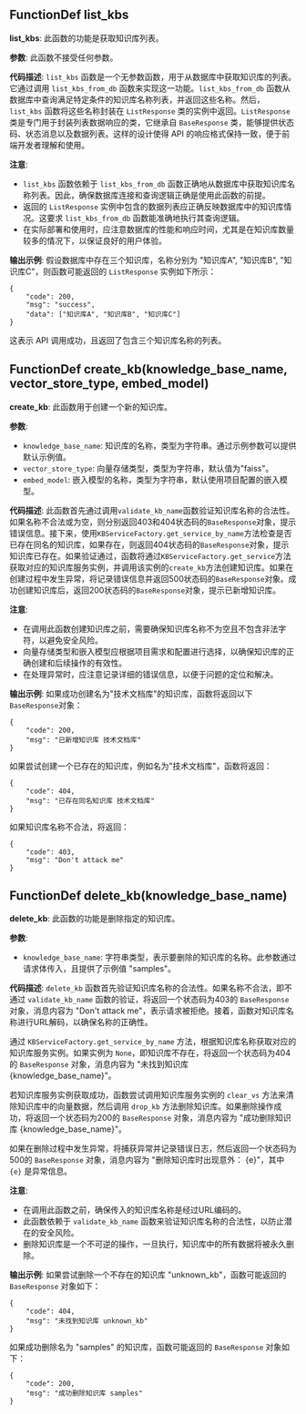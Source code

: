 ## FunctionDef list_kbs
**list_kbs**: 此函数的功能是获取知识库列表。

**参数**: 此函数不接受任何参数。

**代码描述**: `list_kbs` 函数是一个无参数函数，用于从数据库中获取知识库的列表。它通过调用 `list_kbs_from_db` 函数来实现这一功能。`list_kbs_from_db` 函数从数据库中查询满足特定条件的知识库名称列表，并返回这些名称。然后，`list_kbs` 函数将这些名称封装在 `ListResponse` 类的实例中返回。`ListResponse` 类是专门用于封装列表数据响应的类，它继承自 `BaseResponse` 类，能够提供状态码、状态消息以及数据列表。这样的设计使得 API 的响应格式保持一致，便于前端开发者理解和使用。

**注意**:
- `list_kbs` 函数依赖于 `list_kbs_from_db` 函数正确地从数据库中获取知识库名称列表。因此，确保数据库连接和查询逻辑正确是使用此函数的前提。
- 返回的 `ListResponse` 实例中包含的数据列表应正确反映数据库中的知识库情况。这要求 `list_kbs_from_db` 函数能准确地执行其查询逻辑。
- 在实际部署和使用时，应注意数据库的性能和响应时间，尤其是在知识库数量较多的情况下，以保证良好的用户体验。

**输出示例**:
假设数据库中存在三个知识库，名称分别为 "知识库A", "知识库B", "知识库C"，则函数可能返回的 `ListResponse` 实例如下所示：
```
{
    "code": 200,
    "msg": "success",
    "data": ["知识库A", "知识库B", "知识库C"]
}
```
这表示 API 调用成功，且返回了包含三个知识库名称的列表。
## FunctionDef create_kb(knowledge_base_name, vector_store_type, embed_model)
**create_kb**: 此函数用于创建一个新的知识库。

**参数**:
- `knowledge_base_name`: 知识库的名称，类型为字符串。通过示例参数可以提供默认示例值。
- `vector_store_type`: 向量存储类型，类型为字符串，默认值为"faiss"。
- `embed_model`: 嵌入模型的名称，类型为字符串，默认使用项目配置的嵌入模型。

**代码描述**:
此函数首先通过调用`validate_kb_name`函数验证知识库名称的合法性。如果名称不合法或为空，则分别返回403和404状态码的`BaseResponse`对象，提示错误信息。接下来，使用`KBServiceFactory.get_service_by_name`方法检查是否已存在同名的知识库，如果存在，则返回404状态码的`BaseResponse`对象，提示知识库已存在。如果验证通过，函数将通过`KBServiceFactory.get_service`方法获取对应的知识库服务实例，并调用该实例的`create_kb`方法创建知识库。如果在创建过程中发生异常，将记录错误信息并返回500状态码的`BaseResponse`对象。成功创建知识库后，返回200状态码的`BaseResponse`对象，提示已新增知识库。

**注意**:
- 在调用此函数创建知识库之前，需要确保知识库名称不为空且不包含非法字符，以避免安全风险。
- 向量存储类型和嵌入模型应根据项目需求和配置进行选择，以确保知识库的正确创建和后续操作的有效性。
- 在处理异常时，应注意记录详细的错误信息，以便于问题的定位和解决。

**输出示例**:
如果成功创建名为"技术文档库"的知识库，函数将返回以下`BaseResponse`对象：
```
{
    "code": 200,
    "msg": "已新增知识库 技术文档库"
}
```
如果尝试创建一个已存在的知识库，例如名为"技术文档库"，函数将返回：
```
{
    "code": 404,
    "msg": "已存在同名知识库 技术文档库"
}
```
如果知识库名称不合法，将返回：
```
{
    "code": 403,
    "msg": "Don't attack me"
}
```
## FunctionDef delete_kb(knowledge_base_name)
**delete_kb**: 此函数的功能是删除指定的知识库。

**参数**:
- `knowledge_base_name`: 字符串类型，表示要删除的知识库的名称。此参数通过请求体传入，且提供了示例值 "samples"。

**代码描述**:
`delete_kb` 函数首先验证知识库名称的合法性。如果名称不合法，即不通过 `validate_kb_name` 函数的验证，将返回一个状态码为403的 `BaseResponse` 对象，消息内容为 "Don't attack me"，表示请求被拒绝。接着，函数对知识库名称进行URL解码，以确保名称的正确性。

通过 `KBServiceFactory.get_service_by_name` 方法，根据知识库名称获取对应的知识库服务实例。如果实例为 `None`，即知识库不存在，将返回一个状态码为404的 `BaseResponse` 对象，消息内容为 "未找到知识库 {knowledge_base_name}"。

若知识库服务实例获取成功，函数尝试调用知识库服务实例的 `clear_vs` 方法来清除知识库中的向量数据，然后调用 `drop_kb` 方法删除知识库。如果删除操作成功，将返回一个状态码为200的 `BaseResponse` 对象，消息内容为 "成功删除知识库 {knowledge_base_name}"。

如果在删除过程中发生异常，将捕获异常并记录错误日志，然后返回一个状态码为500的 `BaseResponse` 对象，消息内容为 "删除知识库时出现意外： {e}"，其中 `{e}` 是异常信息。

**注意**:
- 在调用此函数之前，确保传入的知识库名称是经过URL编码的。
- 此函数依赖于 `validate_kb_name` 函数来验证知识库名称的合法性，以防止潜在的安全风险。
- 删除知识库是一个不可逆的操作，一旦执行，知识库中的所有数据将被永久删除。

**输出示例**:
如果尝试删除一个不存在的知识库 "unknown_kb"，函数可能返回的 `BaseResponse` 对象如下：
```
{
    "code": 404,
    "msg": "未找到知识库 unknown_kb"
}
```
如果成功删除名为 "samples" 的知识库，函数可能返回的 `BaseResponse` 对象如下：
```
{
    "code": 200,
    "msg": "成功删除知识库 samples"
}
```
